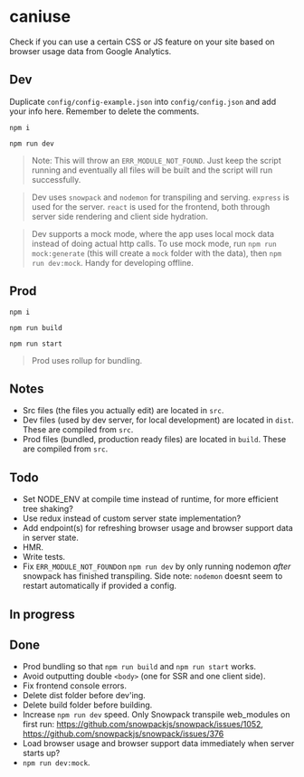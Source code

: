 # caniuse
Check if you can use a certain CSS or JS feature on your site based on browser usage data from Google Analytics.

## Dev
Duplicate `config/config-example.json` into `config/config.json` and add your info here. Remember to delete the comments.

`npm i`

`npm run dev`

> Note: This will throw an `ERR_MODULE_NOT_FOUND`. Just keep the script running and eventually all files will be built and the script will run successfully.

> Dev uses `snowpack` and `nodemon` for transpiling and serving. `express` is used for the server. `react` is used for the frontend, both through server side rendering and client side hydration.

> Dev supports a mock mode, where the app uses local mock data instead of doing actual http calls. To use mock mode, run `npm run mock:generate` (this will create a `mock` folder with the data), then `npm run dev:mock`. Handy for developing offline.

## Prod
`npm i`

`npm run build`

`npm run start`

> Prod uses rollup for bundling.

## Notes
- Src files (the files you actually edit) are located in `src`.
- Dev files (used by dev server, for local development) are located in `dist`. These are compiled from `src`.
- Prod files (bundled, production ready files) are located in `build`. These are compiled from `src`.

## Todo
- Set NODE_ENV at compile time instead of runtime, for more efficient tree shaking?
- Use redux instead of custom server state implementation?
- Add endpoint(s) for refreshing browser usage and browser support data in server state.
- HMR.
- Write tests.
- Fix `ERR_MODULE_NOT_FOUND`on `npm run dev` by only running nodemon _after_ snowpack has finished transpiling. Side note: `nodemon` doesnt seem to restart automatically if provided a config.

## In progress

## Done
- Prod bundling so that `npm run build` and `npm run start` works.
- Avoid outputting double `<body>` (one for SSR and one client side).
- Fix frontend console errors.
- Delete dist folder before dev'ing.
- Delete build folder before building.
- Increase `npm run dev` speed. Only Snowpack transpile web_modules on first run: https://github.com/snowpackjs/snowpack/issues/1052, https://github.com/snowpackjs/snowpack/issues/376
- Load browser usage and browser support data immediately when server starts up?
- `npm run dev:mock`.
